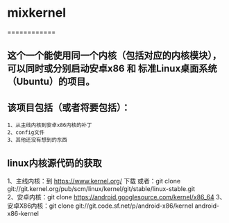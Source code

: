 # mixkernel
============
## 这个一个能使用同一个内核（包括对应的内核模块），可以同时或分别启动安卓x86 和 标准Linux桌面系统（Ubuntu）的项目。
## 该项目包括（或者将要包括）：
    1、从主线内核到安卓x86内核的补丁
    2、config文件
    3、其他还没有想到的东西
## linux内核源代码的获取
   1、主线内核：到 https://www.kernel.org/ 下载
         或者：git clone git://git.kernel.org/pub/scm/linux/kernel/git/stable/linux-stable.git  
   2、安卓内核：git clone https://android.googlesource.com/kernel/x86_64
   3、安卓X86内核：git clone git://git.code.sf.net/p/android-x86/kernel android-x86-kernel
